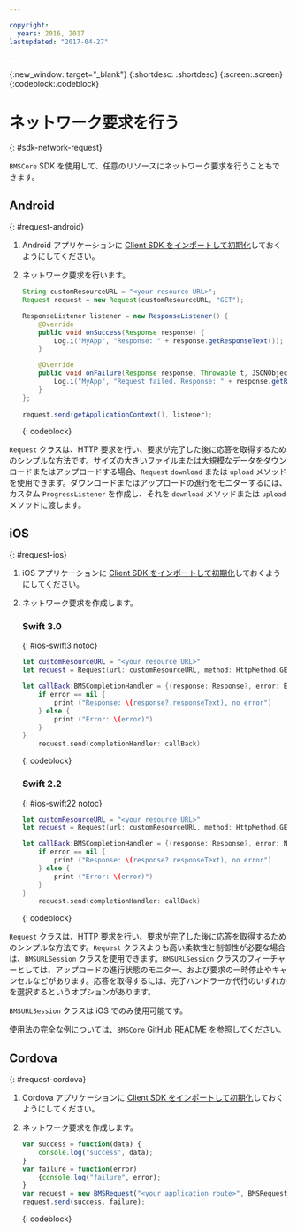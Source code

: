 ```yaml
---

copyright:
  years: 2016, 2017
lastupdated: "2017-04-27"

---
```

{:new_window: target="_blank"}
{:shortdesc: .shortdesc}
{:screen:.screen}
{:codeblock:.codeblock}

# ネットワーク要求を行う
{: #sdk-network-request}

`BMSCore` SDK を使用して、任意のリソースにネットワーク要求を行うこともできます。

## Android
{: #request-android}

1. Android アプリケーションに [Client SDK をインポートして初期化](/docs/mobile/sdk_BMSClient.html#init-BMSClient-android)しておくようにしてください。 
	
2. ネットワーク要求を行います。

	```Java
	String customResourceURL = "<your resource URL>";
	Request request = new Request(customResourceURL, "GET");

	ResponseListener listener = new ResponseListener() {
		@Override
		public void onSuccess(Response response) {
			Log.i("MyApp", "Response: " + response.getResponseText());
		}

		@Override
		public void onFailure(Response response, Throwable t, JSONObject extendedInfo) {
			Log.i("MyApp", "Request failed. Response: " + response.getResponseText() + ". Error: " + t.getLocalizedMessage());
		}
	};
        
	request.send(getApplicationContext(), listener);
	```
	{: codeblock}

`Request` クラスは、HTTP 要求を行い、要求が完了した後に応答を取得するためのシンプルな方法です。サイズの大きいファイルまたは大規模なデータをダウンロードまたはアップロードする場合、`Request` `download` または `upload` メソッドを使用できます。ダウンロードまたはアップロードの進行をモニターするには、カスタム `ProgressListener` を作成し、それを `download` メソッドまたは `upload` メソッドに渡します。

<!--For complete usage examples, see the `BMSCore` GitHub [README](https://github.com/ibm-bluemix-mobile-services/bms-clientsdk-android-core).-->


## iOS
{: #request-ios}

1. iOS アプリケーションに [Client SDK をインポートして初期化](/docs/mobile/sdk_BMSClient.html#init-BMSClient-ios)しておくようにしてください。

2. ネットワーク要求を作成します。

	### Swift 3.0
	{: #ios-swift3 notoc}
	
	```Swift
	let customResourceURL = "<your resource URL>"
	let request = Request(url: customResourceURL, method: HttpMethod.GET)
	
	let callBack:BMSCompletionHandler = {(response: Response?, error: Error?) in
		if error == nil {
			print ("Response: \(response?.responseText), no error")
		} else {
			print ("Error: \(error)")
		}
	}
		request.send(completionHandler: callBack)
	```
	{: codeblock}
 
	### Swift 2.2
	{: #ios-swift22 notoc}
	
	```Swift
	let customResourceURL = "<your resource URL>"
	let request = Request(url: customResourceURL, method: HttpMethod.GET)
	
	let callBack:BMSCompletionHandler = {(response: Response?, error: NSError?) in
		if error == nil {
			print ("Response: \(response?.responseText), no error")
		} else {
			print ("Error: \(error)")
		}
	}
		request.send(completionHandler: callBack)
	```
	{: codeblock}

`Request` クラスは、HTTP 要求を行い、要求が完了した後に応答を取得するためのシンプルな方法です。`Request` クラスよりも高い柔軟性と制御性が必要な場合は、`BMSURLSession` クラスを使用できます。`BMSURLSession` クラスのフィーチャーとしては、アップロードの進行状態のモニター、および要求の一時停止やキャンセルなどがあります。応答を取得するには、完了ハンドラーか代行のいずれかを選択するというオプションがあります。

`BMSURLSession` クラスは iOS でのみ使用可能です。

使用法の完全な例については、`BMSCore` GitHub [README](https://github.com/ibm-bluemix-mobile-services/bms-clientsdk-swift-core) を参照してください。


## Cordova
{: #request-cordova}

1. Cordova アプリケーションに [Client SDK をインポートして初期化](/docs/mobile/sdk_BMSClient.html#init-BMSClient-cordova)しておくようにしてください。

2. ネットワーク要求を作成します。

	```Javascript
	var success = function(data) {
		console.log("success", data);
	}
	var failure = function(error)
		{console.log("failure", error);
	}
	var request = new BMSRequest("<your application route>", BMSRequest.GET);
	request.send(success, failure);
	```
	{: codeblock}

